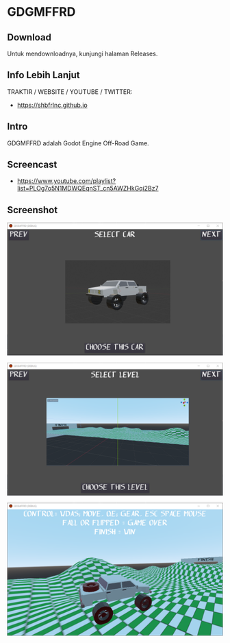 # GDGMFFRD

## Download

Untuk mendownloadnya, kunjungi halaman Releases.

## Info Lebih Lanjut

TRAKTIR / WEBSITE / YOUTUBE / TWITTER:

- https://shbfrlnc.github.io

## Intro

GDGMFFRD adalah Godot Engine Off-Road Game.

## Screencast

- https://www.youtube.com/playlist?list=PLOg7o5N1MDWQEqnST_cn5AWZHkGqi2Bz7

## Screenshot

![ScreenShot](assets/GDGMFFRD4.png?raw=true)

![ScreenShot](assets/GDGMFFRD7.png?raw=true)

![ScreenShot](assets/GDGMFFRD8.png?raw=true)
